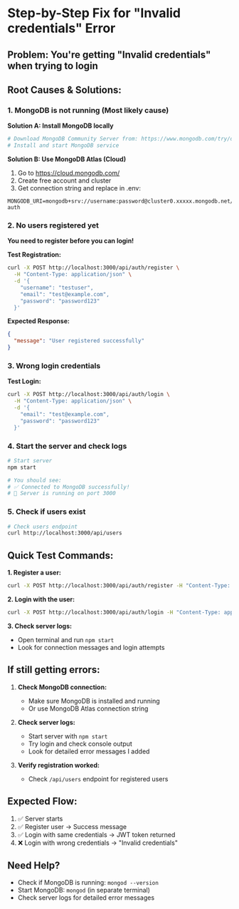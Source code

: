 # Step-by-Step Fix for "Invalid credentials" Error

## Problem: You're getting "Invalid credentials" when trying to login

## Root Causes & Solutions:

### 1. **MongoDB is not running** (Most likely cause)
**Solution A: Install MongoDB locally**
```bash
# Download MongoDB Community Server from: https://www.mongodb.com/try/download/community
# Install and start MongoDB service
```

**Solution B: Use MongoDB Atlas (Cloud)**
1. Go to https://cloud.mongodb.com/
2. Create free account and cluster
3. Get connection string and replace in .env:
```env
MONGODB_URI=mongodb+srv://username:password@cluster0.xxxxx.mongodb.net/user-auth
```

### 2. **No users registered yet**
**You need to register before you can login!**

**Test Registration:**
```bash
curl -X POST http://localhost:3000/api/auth/register \
  -H "Content-Type: application/json" \
  -d '{
    "username": "testuser",
    "email": "test@example.com",
    "password": "password123"
  }'
```

**Expected Response:**
```json
{
  "message": "User registered successfully"
}
```

### 3. **Wrong login credentials**
**Test Login:**
```bash
curl -X POST http://localhost:3000/api/auth/login \
  -H "Content-Type: application/json" \
  -d '{
    "email": "test@example.com",
    "password": "password123"
  }'
```

### 4. **Start the server and check logs**
```bash
# Start server
npm start

# You should see:
# ✅ Connected to MongoDB successfully!
# 🚀 Server is running on port 3000
```

### 5. **Check if users exist**
```bash
# Check users endpoint
curl http://localhost:3000/api/users
```

## Quick Test Commands:

**1. Register a user:**
```bash
curl -X POST http://localhost:3000/api/auth/register -H "Content-Type: application/json" -d "{\"username\":\"testuser\",\"email\":\"test@example.com\",\"password\":\"password123\"}"
```

**2. Login with the user:**
```bash
curl -X POST http://localhost:3000/api/auth/login -H "Content-Type: application/json" -d "{\"email\":\"test@example.com\",\"password\":\"password123\"}"
```

**3. Check server logs:**
- Open terminal and run `npm start`
- Look for connection messages and login attempts

## If still getting errors:

1. **Check MongoDB connection:**
   - Make sure MongoDB is installed and running
   - Or use MongoDB Atlas connection string

2. **Check server logs:**
   - Start server with `npm start`
   - Try login and check console output
   - Look for detailed error messages I added

3. **Verify registration worked:**
   - Check `/api/users` endpoint for registered users

## Expected Flow:
1. ✅ Server starts
2. ✅ Register user → Success message
3. ✅ Login with same credentials → JWT token returned
4. ❌ Login with wrong credentials → "Invalid credentials"

## Need Help?
- Check if MongoDB is running: `mongod --version`
- Start MongoDB: `mongod` (in separate terminal)
- Check server logs for detailed error messages
